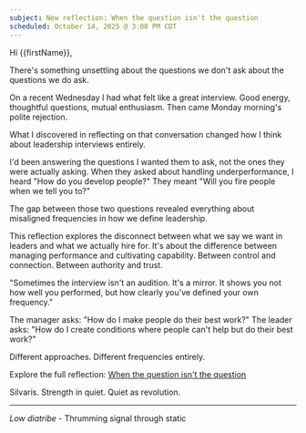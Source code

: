 ```yaml
---
subject: New reflection: When the question isn't the question
scheduled: October 14, 2025 @ 3:00 PM CDT
---
```


Hi {{firstName}},

There's something unsettling about the questions we don't ask about the questions we do ask.

On a recent Wednesday I had what felt like a great interview. Good energy, thoughtful questions, mutual enthusiasm. Then came Monday morning's polite rejection.

What I discovered in reflecting on that conversation changed how I think about leadership interviews entirely.

I'd been answering the questions I wanted them to ask, not the ones they were actually asking. When they asked about handling underperformance, I heard "How do you develop people?" They meant "Will you fire people when we tell you to?"

The gap between those two questions revealed everything about misaligned frequencies in how we define leadership.

This reflection explores the disconnect between what we say we want in leaders and what we actually hire for. It's about the difference between managing performance and cultivating capability. Between control and connection. Between authority and trust.

"Sometimes the interview isn't an audition. It's a mirror. It shows you not how well you performed, but how clearly you've defined your own frequency."

The manager asks: "How do I make people do their best work?"
The leader asks: "How do I create conditions where people can't help but do their best work?"

Different approaches. Different frequencies entirely.

Explore the full reflection: [When the question isn't the question](https://lowdiatribe.net/r/questions)

Silvaris. Strength in quiet. Quiet as revolution.

---

*Low diatribe* - Thrumming signal through static